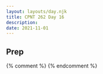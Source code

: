 ```yaml
---
layout: layouts/day.njk
title: CPNT 262 Day 16
description: 
date: 2021-11-01
---
```


## Prep

{% comment %}
{% endcomment %}